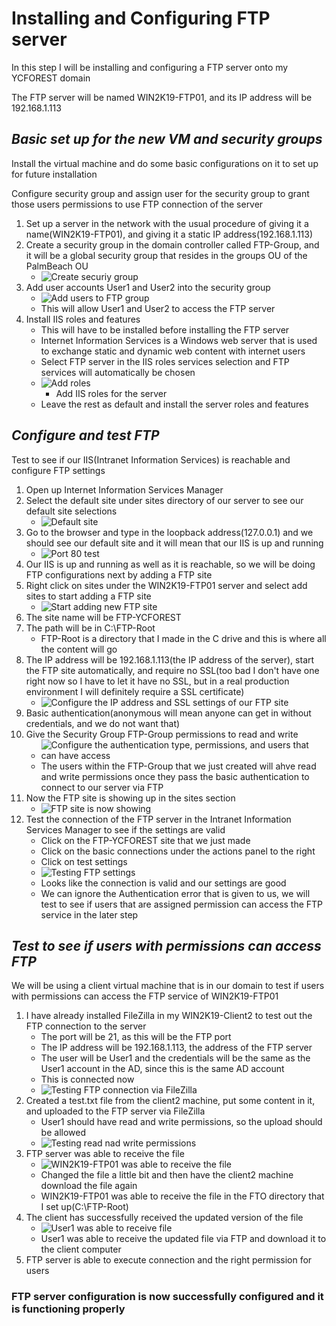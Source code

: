 # Installing and Configuring FTP server

In this step I will be installing and configuring a FTP server onto my YCFOREST domain

The FTP server will be named WIN2K19-FTP01, and its IP address will be 192.168.1.113

## *Basic set up for the new VM and security groups*

Install the virtual machine and do some basic configurations on it to set up for future installation

Configure security group and assign user for the security group to grant those users permissions to use FTP connection of the server

1.	Set up a server in the network with the usual procedure of giving it a name(WIN2K19-FTP01), and giving it a static IP address(192.168.1.113)
2.	Create a security group in the domain controller called FTP-Group, and it will be a global security group that resides in the groups OU of the PalmBeach OU
    - ![Create securiy group](img/security_group.png "FTP security group created")
3. Add user accounts User1 and User2 into the security group	
    - ![Add users to FTP group](img/security_group2.png "Add users to the FTP group")
    - This will allow User1 and User2 to access the FTP server
4. Install IIS roles and features
    - This will have to be installed before installing the FTP server
    - Internet Information Services is a Windows web server that is used to exchange static and dynamic web content with internet users
    - Select FTP server in the IIS roles services selection and FTP services will automatically be chosen
    - ![Add roles](img/roles.png "Add IIS roles for the server")
        - Add IIS roles for the server
    - Leave the rest as default and install the server roles and features


## *Configure and test FTP*

Test to see if our IIS(Intranet Information Services) is reachable and configure FTP settings

1. Open up Internet Information Services Manager
2. Select the default site under sites directory of our server to see our default site selections
    - ![Default site](img/Internet_information_services_manager.png "Default site options")
3. Go to the browser and type in the loopback address(127.0.0.1) and we should see our default site and it will mean that our IIS is up and running
    - ![Port 80 test](img/port_80_test.png "Used the loopback address(127.0.0.1) to see if our IIS default site is working and reachable")
4. Our IIS is up and running as well as it is reachable, so we will be doing FTP configurations next by adding a FTP site
5. Right click on sites under the WIN2K19-FTP01 server and select add sites to start adding a FTP site
    - ![Start adding new FTP site](img/new_FTP_site.png "Start adding new FTP site")
6. The site name will be FTP-YCFOREST
7. The path will be in C:\FTP-Root
    - FTP-Root is a directory that I made in the C drive and this is where all the content will go
8. The IP address will be 192.168.1.113(the IP address of the server), start the FTP site automatically, and require no SSL(too bad I don't have one right now so I have to let it have no SSL, but in a real production environment I will definitely require a SSL certificate)
    - ![Configure the IP address and SSL settings of our FTP site](img/new_FTP_site_2.png "Configure the IP address and SSL settings of our new FTP site")
9. Basic authentication(anonymous will mean anyone can get in without credentials, and we do not want that)
10.	Give the Security Group FTP-Group permissions to read and write
    - ![Configure the authentication type, permissions, and users that can have access](img/new_FTP_site_3.png "Configure the authentication type, permissions, and users that can have access")
    - The users within the FTP-Group that we just created will ahve read and write permissions once they pass the basic authentication to connect to our server via FTP
11. Now the FTP site is showing up in the sites section
    - ![FTP site is now showing](img/new_FTP_site_4.png "The new FTP site is now showing up in the sites directory")
12. Test the connection of the FTP server in the Intranet Information Services Manager to see if the settings are valid
    - Click on the FTP-YCFOREST site that we just made
    - Click on the basic connections under the actions panel to the right
    - Click on test settings
    - ![Testing FTP settings](img/test.png "Testing FTP settings via IIS manager to see if there are errors in the connection")
    - Looks like the connection is valid and our settings are good
    - We can ignore the Authentication error that is given to us, we will test to see if users that are assigned permission can access the FTP service in the later step


## *Test to see if users with permissions can access FTP*

We will be using a client virtual machine that is in our domain to test if users with permissions can access the FTP service of WIN2K19-FTP01

1. I have already installed FileZilla in my WIN2K19-Client2 to test out the FTP connection to the server
    - The port will be 21, as this will be the FTP port
    - The IP address will be 192.168.1.113, the address of the FTP server
    - The user will be User1 and the credentials will be the same as the User1 account in the AD, since this is the same AD account
    - This is connected now
    - ![Testing FTP connection via FileZilla](img/filezilla.png "Testing FTP settings via FileZilla")
2. Created a test.txt file from the client2 machine, put some content in it, and uploaded to the FTP server via FileZilla
    - User1 should have read and write permissions, so the upload should be allowed
    - ![Testing read nad write permissions](img/filezilla2.png "Testing read nad write permissions of User1")
3. FTP server was able to receive the file
    - ![WIN2K19-FTP01 was able to receive the file](img/received.png "WIN2K19-FTP01 was able to receive the file in the FTO directory that I set up(C:\FTP-Root)")
    - Changed the file a little bit and then have the client2 machine download the file again
    - WIN2K19-FTP01 was able to receive the file in the FTO directory that I set up(C:\FTP-Root)
4. The client has successfully received the updated version of the file
    - ![User1 was able to receive file](img/filezilla3.png "User1 was able to receive file")
    - User1 was able to receive the updated file via FTP and download it to the client computer
5. FTP server is able to execute connection and the right permission for users





### **FTP server configuration is now successfully configured and it is functioning properly**